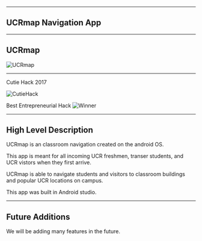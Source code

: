 
---------
UCRmap Navigation App
------------

------
UCRmap
--------

![UCRmap](https://challengepost-s3-challengepost.netdna-ssl.com/photos/production/software_photos/000/511/154/datas/gallery.jpg)


-------
Cutie Hack 2017

![CutieHack](https://challengepost-s3-challengepost.netdna-ssl.com/photos/production/challenge_thumbnails/000/502/637/datas/medium.png)

Best Entrepreneurial Hack ![Winner](http://i.imgur.com/jWvSBeW.png)

----------
High Level Description
-----

UCRmap is an classroom navigation created on the android OS.

This app is meant for all incoming UCR freshmen, transer students, and UCR vistors when they first arrive.

UCRmap is able to navigate students and visitors to classroom buildings and popular UCR locations on campus.

This app was built in Android studio.

------
Future Additions
---------

We will be adding many features in the future.
